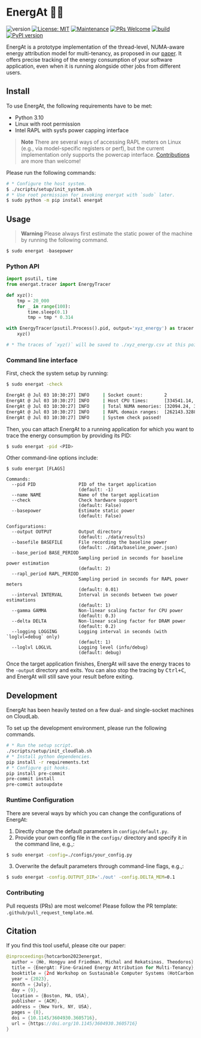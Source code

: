 # EnergAt 🔋🎯

![version](https://img.shields.io/badge/version-1.0.3-blue) 
[![License: MIT](https://img.shields.io/badge/License-MIT-yellow.svg)](https://opensource.org/licenses/MIT) 
[![Maintenance](https://img.shields.io/badge/Maintained%3F-yes-green.svg)](https://GitHub.com/hongyuhe/energat/graphs/commit-activity) 
[![PRs Welcome](https://img.shields.io/badge/PRs-welcome-brightgreen.svg?style=flat-square)](http://makeapullrequest.com) 
[![build](https://github.com/HongyuHe/energat/actions/workflows/test_basics.yaml/badge.svg)](https://github.com/HongyuHe/energat/actions/workflows/test_basics.yaml)
[![PyPI version](https://badge.fury.io/py/energat.svg)](https://badge.fury.io/py/energat)

EnergAt is a prototype implementation of the thread-level, NUMA-aware energy attribution model for multi-tenancy, as proposed in our [paper](https://hongyu.nl/papers/2023_hotcarbon_energat.pdf). It offers precise tracking of the energy consumption of your software application, even when it is running alongside other jobs from different users.

## Install 

To use EnergAt, the following requirements have to be met:

* Python 3.10
* Linux with root permission
* Intel RAPL with sysfs power capping interface
> **Note**
> There are several ways of accessing RAPL meters on Linux (e.g., via model-specific registers or perf), but the current implementation only supports the powercap interface. [Contributions](#contributing) are more than welcome!

Please run the following commands:
```bash
# * Configure the host system.
$ ./scripts/setup/init_system.sh
# * Use root permission for invoking energat with `sudo` later.
$ sudo python -m pip install energat
```

## Usage

> **Warning**
> Please always first estimate the static power of the machine by running the following command.
```python
$ sudo energat -basepower
```

### Python API

```python
import psutil, time
from energat.tracer import EnergyTracer

def xyz():
    tmp = 20_000
    for _ in range(100): 
        time.sleep(0.1)
        tmp = tmp * 0.314

with EnergyTracer(psutil.Process().pid, output='xyz_energy') as tracer:
    xyz()

# * The traces of `xyz()` will be saved to ./xyz_energy.csv at this point.
```

### Command line interface
First, check the system setup by running:
```bash
$ sudo energat -check

EnergAt @ Jul 03 10:30:27] INFO     | Socket count:        2
EnergAt @ Jul 03 10:30:27] INFO     | Host CPU times:      [334541.14, 334861.87]
EnergAt @ Jul 03 10:30:27] INFO     | Total NUMA memories: [32094.24, 32211.02]
EnergAt @ Jul 03 10:30:27] INFO     | RAPL domain ranges:  [262143.32885, 65712.999613]
EnergAt @ Jul 03 10:30:27] INFO     | System check passed!
```

Then, you can attach EnergAt to a running application for which you want to trace the energy consumption by providing its PID:
```bash
$ sudo energat -pid <PID>
```

Other command-line options include:
```console
$ sudo energat [FLAGS]

Commands:
  --pid PID                PID of the target application
                           (default: -1)
  --name NAME              Name of the target application
  --check                  Check hardware support
                           (default: False)
  --basepower              Estimate static power
                           (default: False)

Configurations:
  --output OUTPUT          Output directory
                           (default: ./data/results)
  --basefile BASEFILE      File recording the baseline power
                           (default: ./data/baseline_power.json)
  --base_period BASE_PERIOD
                           Sampling period in seconds for baseline power estimation
                           (default: 2)
  --rapl_period RAPL_PERIOD
                           Sampling period in seconds for RAPL power meters
                           (default: 0.01)
  --interval INTERVAL      Interval in seconds between two power estimations
                           (default: 1)
  --gamma GAMMA            Non-linear scaling factor for CPU power
                           (default: 0.3)
  --delta DELTA            Non-linear scaling factor for DRAM power
                           (default: 0.2)
  --logging LOGGING        Logging interval in seconds (with `loglvl=debug` only)
                           (default: 1)
  --loglvl LOGLVL          Logging level (info/debug)
                           (default: debug)
```

Once the target application finishes, EnergAt will save the energy traces to the `-output` directory and exits. You can also stop the tracing by <kbd>Ctrl+C</kbd>, and EnergAt will still save your result before exiting.

## Development 

EnergAt has been heavily tested on a few dual- and single-socket machines on CloudLab.

To set up the development environment, please run the following commands.
```bash
# * Run the setup script.
./scripts/setup/init_cloudlab.sh
# * Install python dependencies.
pip install -r requirements.txt
# * Configure git hooks.
pip install pre-commit
pre-commit install
pre-commit autoupdate
```

### Runtime Configuration

There are several ways by which you can change the configurations of EnergAt:
1. Directly change the default parameters in `configs/default.py`.
2. Provide your own config file in the `configs/` directory and specify it in the command line, e.g.,: 
```bash
$ sudo energat -config=./configs/your_config.py
```
3. Overwrite the default parameters through command-line flags, e.g.,:
```bash
$ sudo energat -config.OUTPUT_DIR='./out' -config.DELTA_MEM=0.1
```

### Contributing
Pull requests (PRs) are most welcome! Please follow the PR template: `.github/pull_request_template.md`.

## Citation
If you find this tool useful, please cite our paper:
```kt
@inproceedings{hotcarbon2023energat,
  author = {Hè, Hongyu and Friedman, Michal and Rekatsinas, Theodoros},
  title = {EnergAt: Fine-Grained Energy Attribution for Multi-Tenancy},
  booktitle = {2nd Workshop on Sustainable Computer Systems (HotCarbon '23)},
  year = {2023},
  month = {July},
  day = {9},
  location = {Boston, MA, USA},
  publisher = {ACM},
  address = {New York, NY, USA},
  pages = {8},
  doi = {10.1145/3604930.3605716},
  url = {https://doi.org/10.1145/3604930.3605716}
}

```


[travisci-badge]: https://travis-ci.com/HongyuHe/Tab2Know.svg?token=tLQAnpmJrz1TBJtLskoQ&branch=develop
[travisci-builds]: https://travis-ci.com/HongyuHe/Tab2Know
[maintain-badge]: https://img.shields.io/badge/Maintained%3F-yes-green.svg
[maintain-act]: https://github.com/HongyuHe/energat/graphs/commit-activity
[pr-badge]: https://img.shields.io/badge/PRs-welcome-brightgreen.svg?style=flat-square
[pr-act]: http://makeapullrequest.com
